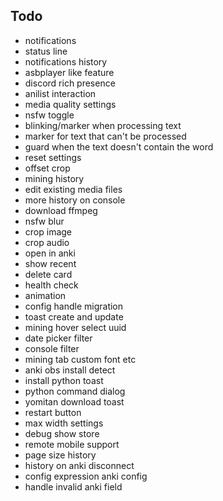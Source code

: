 ## Todo

- notifications
- status line
- notifications history
- asbplayer like feature
- discord rich presence
- anilist interaction
- media quality settings
- nsfw toggle
- blinking/marker when processing text
- marker for text that can't be processed
- guard when the text doesn't contain the word
- reset settings
- offset crop
- mining history
- edit existing media files
- more history on console
- download ffmpeg
- nsfw blur
- crop image
- crop audio
- open in anki
- show recent
- delete card
- health check
- animation
- config handle migration
- toast create and update
- mining hover select uuid
- date picker filter
- console filter
- mining tab custom font etc
- anki obs install detect
- install python toast
- python command dialog
- yomitan download toast
- restart button
- max width settings
- debug show store
- remote mobile support
- page size history
- history on anki disconnect
- config expression anki config
- handle invalid anki field
